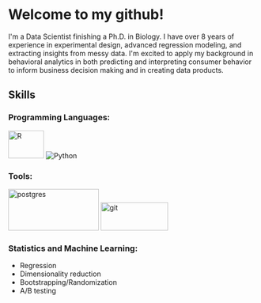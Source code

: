 # Welcome to my github!

<!--
**paulqsims/paulqsims** is a ✨ _special_ ✨ repository because its `README.md` (this file) appears on your GitHub profile.

Here are some ideas to get you started:

- 🔭 I’m currently working on ...
- 🌱 I’m currently learning ...
- 👯 I’m looking to collaborate on ...
- 🤔 I’m looking for help with ...
- 💬 Ask me about ...
- 📫 How to reach me: ...
- 😄 Pronouns: ...
- ⚡ Fun fact: ...

Image aspect ratio link: https://red-route.org/code/image-resizing-calculator

-->

I'm a Data Scientist finishing a Ph.D. in Biology. I have over 8 years of experience in experimental design, advanced regression modeling, and extracting insights from messy data. I'm excited to apply my background in behavioral analytics in both predicting and interpreting consumer behavior to inform business decision making and in creating data products.


## Skills

### Programming Languages:

<img src="https://www.r-project.org/logo/Rlogo.png" alt="R" width="72.4" height="56.1"> <img src="https://www.python.org/static/community_logos/python-logo.png" alt="Python"> 

### Tools:

<img src="https://devinstechblog.com/wp-content/uploads/2016/08/postgresql-logo.png" alt="postgres" width="183" height="84"> <img src="https://git-scm.com/images/logos/downloads/Git-Logo-1788C.png" alt="git" width="136.5" height="57">

### Statistics and Machine Learning:

- Regression
- Dimensionality reduction
- Bootstrapping/Randomization
- A/B testing
